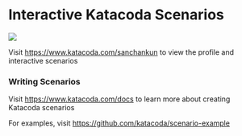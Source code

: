 # Interactive Katacoda Scenarios

[![](http://shields.katacoda.com/katacoda/sanchankun/count.svg)](https://www.katacoda.com/sanchankun "Get your profile on Katacoda.com")

Visit https://www.katacoda.com/sanchankun to view the profile and interactive scenarios

### Writing Scenarios
Visit https://www.katacoda.com/docs to learn more about creating Katacoda scenarios

For examples, visit https://github.com/katacoda/scenario-example

